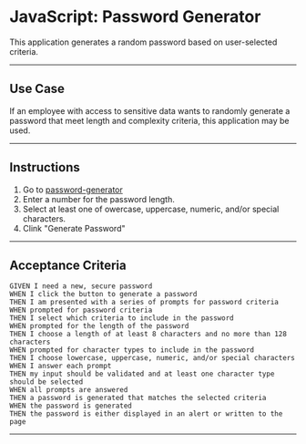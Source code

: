 # JavaScript: Password Generator

This application generates a random password based on user-selected criteria.


---

## Use Case

If an employee with access to sensitive data wants to randomly generate a password that meet length and complexity criteria, this application may be used.

---

## Instructions

1. Go to [password-generator](https://wilmararturo.github.io/password-generator/)
2. Enter a number for the password length.
3. Select at least one of owercase, uppercase, numeric, and/or special characters.
4. Clink "Generate Password"

---

## Acceptance Criteria
 
```
GIVEN I need a new, secure password
WHEN I click the button to generate a password
THEN I am presented with a series of prompts for password criteria
WHEN prompted for password criteria
THEN I select which criteria to include in the password
WHEN prompted for the length of the password
THEN I choose a length of at least 8 characters and no more than 128 characters
WHEN prompted for character types to include in the password
THEN I choose lowercase, uppercase, numeric, and/or special characters
WHEN I answer each prompt
THEN my input should be validated and at least one character type should be selected
WHEN all prompts are answered
THEN a password is generated that matches the selected criteria
WHEN the password is generated
THEN the password is either displayed in an alert or written to the page
```

- - -
